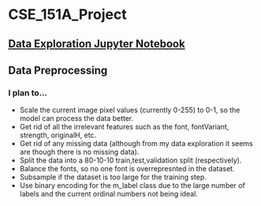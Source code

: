 # CSE_151A_Project

## [Data Exploration Jupyter Notebook](CSE_151_Project_Data_Exploration.ipynb)

## Data Preprocessing

### I plan to...
- Scale the current image pixel values (currently 0-255) to 0-1, so the model can process the data better.
- Get rid of all the irrelevant features such as the font, fontVariant, strength, originalH, etc.
- Get rid of any missing data (although from my data exploration it seems are though there is no missing data).
- Split the data into a 80-10-10 train,test,validation split (respectively).
- Balance the fonts, so no one font is overrepresnted in the dataset.
- Subsample if the dataset is too large for the training step.
- Use binary encoding for the m_label class due to the large number of labels and the current ordinal numbers not being ideal.
